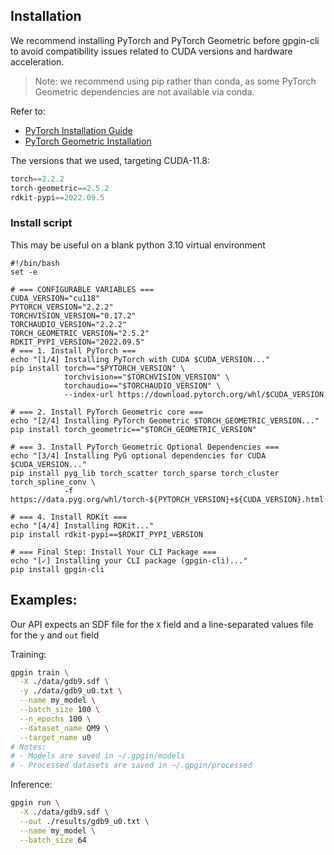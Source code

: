 ## Installation

We recommend installing PyTorch and PyTorch Geometric before gpgin-cli to avoid compatibility issues related to CUDA versions and hardware acceleration.

> Note: we recommend using pip rather than conda, as some PyTorch Geometric dependencies are not available via conda.

Refer to:
- [PyTorch Installation Guide](https://pytorch.org/get-started/locally/)
- [PyTorch Geometric Installation](https://pytorch-geometric.readthedocs.io/en/latest/notes/installation.html)

The versions that we used, targeting CUDA-11.8:
```python
torch==2.2.2
torch-geometric==2.5.2
rdkit-pypi==2022.09.5
```

### Install script

This may be useful on a blank python 3.10 virtual environment

```
#!/bin/bash
set -e

# === CONFIGURABLE VARIABLES ===
CUDA_VERSION="cu118"
PYTORCH_VERSION="2.2.2"
TORCHVISION_VERSION="0.17.2"
TORCHAUDIO_VERSION="2.2.2"
TORCH_GEOMETRIC_VERSION="2.5.2"
RDKIT_PYPI_VERSION="2022.09.5"
# === 1. Install PyTorch ===
echo "[1/4] Installing PyTorch with CUDA $CUDA_VERSION..."
pip install torch=="$PYTORCH_VERSION" \
            torchvision=="$TORCHVISION_VERSION" \
            torchaudio=="$TORCHAUDIO_VERSION" \
            --index-url https://download.pytorch.org/whl/$CUDA_VERSION

# === 2. Install PyTorch Geometric core ===
echo "[2/4] Installing PyTorch Geometric $TORCH_GEOMETRIC_VERSION..."
pip install torch_geometric=="$TORCH_GEOMETRIC_VERSION"

# === 3. Install PyTorch Geometric Optional Dependencies ===
echo "[3/4] Installing PyG optional dependencies for CUDA $CUDA_VERSION..."
pip install pyg_lib torch_scatter torch_sparse torch_cluster torch_spline_conv \
            -f https://data.pyg.org/whl/torch-${PYTORCH_VERSION}+${CUDA_VERSION}.html

# === 4. Install RDKit ===
echo "[4/4] Installing RDKit..."
pip install rdkit-pypi==$RDKIT_PYPI_VERSION

# === Final Step: Install Your CLI Package ===
echo "[✓] Installing your CLI package (gpgin-cli)..."
pip install gpgin-cli

```

## Examples:

Our API expects an SDF file for the `X` field and a line-separated values file for the `y` and `out` field

Training:

```bash
gpgin train \
  -X ./data/gdb9.sdf \
  -y ./data/gdb9_u0.txt \
  --name my_model \
  --batch_size 100 \
  --n_epochs 100 \
  --dataset_name QM9 \
  --target_name u0
# Notes:
# - Models are saved in ~/.gpgin/models
# - Processed datasets are saved in ~/.gpgin/processed
```

Inference:

```bash
gpgin run \
  -X ./data/gdb9.sdf \
  --out ./results/gdb9_u0.txt \
  --name my_model \
  --batch_size 64
```
